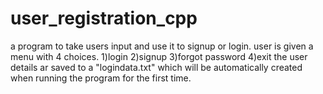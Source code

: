 # user_registration_cpp
a program to take users input and use it to signup or login.
user is given a menu with 4 choices.
1)login
2)signup
3)forgot password
4)exit
the user details ar saved to a "logindata.txt" which will be automatically created when running the program for the first time.
